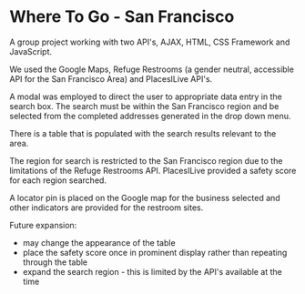 # Where To Go - San Francisco

A group project working with two API's, AJAX, HTML, CSS Framework and JavaScript.

We used the Google Maps, Refuge Restrooms (a gender neutral, accessible API for the San Francisco Area) and PlacesILive API's.

A modal was employed to direct the user to appropriate data entry in the search box. The search must be within the San Francisco region and be selected from the completed addresses generated in the drop down menu.

There is a table that is populated with the search results relevant to the area.

The region for search is restricted to the San Francisco region due to the limitations of the Refuge Restrooms API. PlacesILive provided a safety score for each region searched.

A locator pin is placed on the Google map for the business selected and other indicators are provided for the restroom sites.

Future expansion: 
* may change the appearance of the table
* place the safety score once in prominent display rather than repeating through the table
* expand the search region  -  this is limited by the API's available at the time

